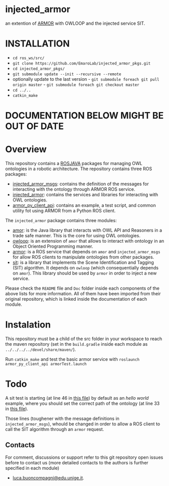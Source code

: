 # injected_armor
an extention of [ARMOR](https://arxiv.org/abs/1706.10151) with OWLOOP and the injected service SIT.

# INSTALLATION
- `cd ros_ws/src/`
- `git clone https://github.com/EmaroLab/injected_armor_pkgs.git`
- `cd injected_armor_pkgs/`
- `git submodule update --init --recursive --remote`
- optionally update to the last version 
      - `git submodule foreach git pull origin master`
      - `git submodule foreach git checkout master`
- `cd ../..`
- `catkin_make`


# DOCUMENTATION BELOW MIGHT BE OUT OF DATE

# Overview 

This repository contains a [ROSJAVA](http://wiki.ros.org/rosjava) packages for managing OWL ontologies in a robotic architecture.
The repository contains three ROS packages:
- [injected_armor_msgs](https://github.com/EmaroLab/injected_armor_pkgs/tree/master/injected_armor_msgs): contains the definition of the messages for interacting with the ontology through ARMOR ROS service.
- [injected_armor](https://github.com/EmaroLab/injected_armor_pkgs/tree/master/injected_armor): contains the services and libraries for interacting with OWL ontologies.
- [armor_py_client_api](https://github.com/EmaroLab/injected_armor_pkgs/tree/master/armor_py_client_api): contains an example, a test script, and common utility fot using ARMOR from a Python ROS client. 

The `injected_armor` package contains three modules:
- [amor](https://github.com/EmaroLab/injected_armor_pkgs/tree/master/injected_armor/amor): is the Java library that interacts with OWL API and Reasoners in a trade safe manner. This is the core for using OWL ontologies.
- [owloop](https://github.com/EmaroLab/injected_armor_pkgs/tree/master/injected_armor/owloop): is an extension of `amor` that allows to interact with ontology in an Object Oriented Programming manner.
- [armor](https://github.com/EmaroLab/injected_armor_pkgs/tree/master/injected_armor/armor): is a ROS service that depends on `amor` and `injected_armor_msgs` for allow ROS clients to manipulate ontologies from other packages.
- [sit](https://github.com/EmaroLab/injected_armor_pkgs/tree/master/injected_armor/sit): is a library that implements the Scene Identification and Tagging (SIT) algorithm. It depends on `owloop` (which consequentially depends on `amor`). This library should be used by `armor` in order to inject a new service. 

Please check the `README` file and `Doc` folder inside each components of the above lists for more information. 
All of them have been imported from their original repository, which is linked inside the documentation of each module.

# Instalation

This repository must be a child of the src folder in your workspace to reach the maven repository (set in the `build.gradle` inside each module as `../../../../devel/share/maven/`).

Run `catkin_make` and test the basic armor service with
``roslaunch armor_py_client_api armorTest.launch``

# Todo

A sit test is starting (at line 46 in [this file](https://github.com/EmaroLab/injected_armor_pkgs/blob/master/injected_armor/armor/src/main/java/it/emarolab/armor/ARMORMainService.java)) by default as an *hello world* example, where you should set the correct path of the ontology (at line 33 in [this file](https://github.com/EmaroLab/injected_armor_pkgs/blob/master/injected_armor/sit/src/main/java/it/emarolab/sit/SITBase.java)).

Those lines (toughener with the message definitions in `injected_armor_msgs`), whould be changed in order to allow a ROS client to call the SIT algorithm through an `armor` request.


## Contacts

For comment, discussions or support refer to this git repository open issues before to contact us (more detailed contacts to the authors is further specified in each module)
 - [luca.buoncompagni@edu.unige.it](mailto:luca.buoncompagni@edu.unige.it).


